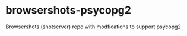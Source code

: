 browsershots-psycopg2
=====================

Browsershots (shotserver) repo with modfications to support psycopg2
